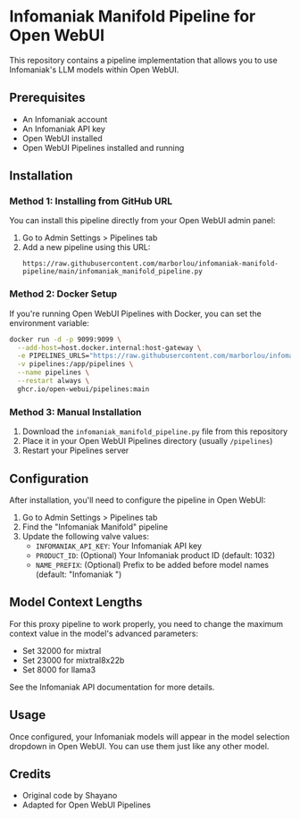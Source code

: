 # Infomaniak Manifold Pipeline for Open WebUI

This repository contains a pipeline implementation that allows you to use Infomaniak's LLM models within Open WebUI.

## Prerequisites

- An Infomaniak account
- An Infomaniak API key
- Open WebUI installed
- Open WebUI Pipelines installed and running

## Installation

### Method 1: Installing from GitHub URL

You can install this pipeline directly from your Open WebUI admin panel:

1. Go to Admin Settings > Pipelines tab
2. Add a new pipeline using this URL:
   ```
   https://raw.githubusercontent.com/marborlou/infomaniak-manifold-pipeline/main/infomaniak_manifold_pipeline.py
   ```

### Method 2: Docker Setup

If you're running Open WebUI Pipelines with Docker, you can set the environment variable:

```bash
docker run -d -p 9099:9099 \
  --add-host=host.docker.internal:host-gateway \
  -e PIPELINES_URLS="https://raw.githubusercontent.com/marborlou/infomaniak-manifold-pipeline/main/infomaniak_manifold_pipeline.py" \
  -v pipelines:/app/pipelines \
  --name pipelines \
  --restart always \
  ghcr.io/open-webui/pipelines:main
```

### Method 3: Manual Installation

1. Download the `infomaniak_manifold_pipeline.py` file from this repository
2. Place it in your Open WebUI Pipelines directory (usually `/pipelines`)
3. Restart your Pipelines server

## Configuration

After installation, you'll need to configure the pipeline in Open WebUI:

1. Go to Admin Settings > Pipelines tab
2. Find the "Infomaniak Manifold" pipeline
3. Update the following valve values:
   - `INFOMANIAK_API_KEY`: Your Infomaniak API key
   - `PRODUCT_ID`: (Optional) Your Infomaniak product ID (default: 1032)
   - `NAME_PREFIX`: (Optional) Prefix to be added before model names (default: "Infomaniak ")

## Model Context Lengths

For this proxy pipeline to work properly, you need to change the maximum context value in the model's advanced parameters:

- Set 32000 for mixtral
- Set 23000 for mixtral8x22b
- Set 8000 for llama3

See the Infomaniak API documentation for more details.

## Usage

Once configured, your Infomaniak models will appear in the model selection dropdown in Open WebUI. You can use them just like any other model.

## Credits

- Original code by Shayano
- Adapted for Open WebUI Pipelines
